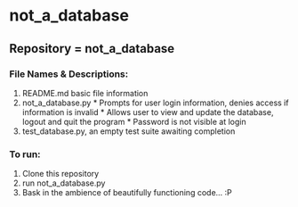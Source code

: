 # not_a_database

## Repository = not_a_database

### File Names & Descriptions:

  1. README.md basic file information
  2. not_a_database.py
    * Prompts for user login information, denies access if information is invalid
    * Allows user to view and update the database, logout and quit the program
    * Password is not visible at login
  3. test_database.py, an empty test suite awaiting completion

### To run:

  1. Clone this repository
  2. run not_a_database.py
  3. Bask in the ambience of beautifully functioning code... :P

